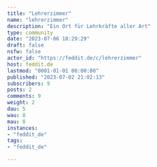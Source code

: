```yaml
---
title: "Lehrerzimmer" 
name: "lehrerzimmer"
description: "Ein Ort für Lehrkräfte aller Art"
type: community
date: "2023-07-06 18:29:29"
draft: false
nsfw: false
actor_id: "https://feddit.de/c/lehrerzimmer"
host: feddit.de
lastmod: "0001-01-01 00:00:00"
published: "2023-07-02 21:02:13"
subscribers: 9
posts: 2
comments: 9
weight: 2
dau: 5
wau: 8
mau: 8
instances:
- "feddit_de"
tags: 
- "feddit_de"

---
```


